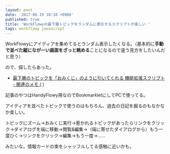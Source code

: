 ```yaml
---
layout: post
date: '2017-06-19 18:18 +0900'
published: true
title: 'WorkFlowyの最下層トピックをランダムに表示するスクリプトが楽しい '
tags: workflowy javascript
---
```

WorkFlowyにアイディアを集めてるとランダム表示したくなる。（基本的に**手動で並べた縦にながーい画面をざっと眺める**ことになるので違う見方をしたいんだと思う）

ので、探したらあった。

* <a href="http://sorashima.hatenablog.com/entry/omikuji" target="_blank">最下層のトピックを「おみくじ」のように引いてくれる  機能拡張スクリプト -  関連のメモ (  )</a>

記事のやつはHandyFlowy用なのでBookmarkletにしてPCで使ってる。

アイディアを並べたトピックで使うのはもちろん、過去の日記を掘るのもなかなか楽しい。

トピックにズーム→おみくじ実行→惹かれるトピックがあったらリンクをクリック→ダイアログを端に移動→閲覧&編集→（端に寄せたダイアログから）もう一度ひく→リンクをクリック→編集→もう一度→……

みたいな。情報カードの束をシャッフルしてる感触に近いかも。